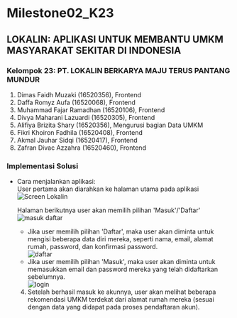 # Milestone02_K23

## LOKALIN: APLIKASI UNTUK MEMBANTU UMKM MASYARAKAT SEKITAR DI INDONESIA 

### Kelompok 23: PT. LOKALIN BERKARYA MAJU TERUS PANTANG MUNDUR

1. Dimas Faidh Muzaki (16520356), Frontend
2. Daffa Romyz Aufa (16520068), Frontend
3. Muhammad Fajar Ramadhan (16520106), Frontend
4. Divya Maharani Lazuardi (16520305), Frontend
5. Alifiya Brizita Shary (16520356), Mengurusi bagian Data UMKM
6. Fikri Khoiron Fadhila (16520408), Frontend
7. Akmal Jauhar Sidqi (16520417), Frontend
8. Zafran Divac Azzahra (16520460), Frontend

### Implementasi Solusi
- Cara menjalankan aplikasi:\
  User pertama akan diarahkan ke halaman utama pada aplikasi\
  ![Screen Lokalin](https://user-images.githubusercontent.com/70936255/129554213-68465c64-45ea-46ea-8538-9b4c96d35fce.png)
  
  Halaman berikutnya user akan memilih pilihan 'Masuk'/'Daftar'\
  ![masuk daftar](https://user-images.githubusercontent.com/70936255/129554181-62cf0a67-681c-4c5d-b9b5-83349f360c07.png)
     - Jika user memilih pilihan 'Daftar', maka user akan diminta untuk mengisi beberapa data diri mereka, seperti nama, email, alamat rumah, password, dan                konfirmasi password.\
       ![daftar](https://user-images.githubusercontent.com/70936255/129556994-9d6372fd-af9f-4241-8736-4585b9a21f32.png)
     - Jika user memilih pilihan 'Masuk', maka user akan diminta untuk memasukkan email dan password mereka yang telah didaftarkan sebelumnya.\
       ![login](https://user-images.githubusercontent.com/70936255/129557002-e7b34061-a214-47aa-a93c-48508fd1edc7.png)
  4. Setelah berhasil masuk ke akunnya, user akan melihat beberapa rekomendasi UMKM terdekat dari alamat rumah mereka (sesuai dengan data yang didapat pada proses pendaftaran akun). 
